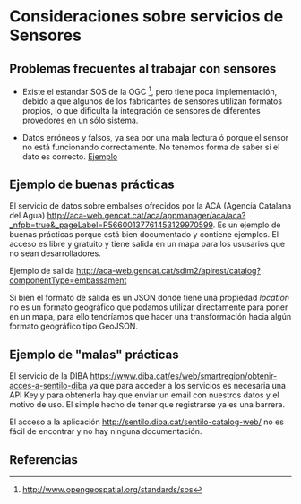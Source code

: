 # Consideraciones sobre servicios de Sensores

## Problemas frecuentes al trabajar con sensores

- Existe el estandar SOS de la OGC [^1], pero tiene poca implementación, debido a que algunos de los fabricantes de sensores utilizan formatos propios, lo que dificulta la integración de sensores de diferentes provedores en un sólo sistema.

- Datos erróneos y falsos, ya sea por una mala lectura ó porque el sensor no está funcionando correctamente. No tenemos forma de saber si el dato es correcto. [Ejemplo](http://sensors.portdebarcelona.cat/widget/?name=thermometer&service=http%3A%2F%2Fsensors.portdebarcelona.cat%2Fsos%2Fjson&offering=http%3A%2F%2Fsensors.portdebarcelona.cat%2Fdef%2Fweather%2Fofferings%2310m&feature=http%3A%2F%2Fsensors.portdebarcelona.cat%2Fdef%2Fweather%2Ffeatures%23P6&property=http%3A%2F%2Fsensors.portdebarcelona.cat%2Fdef%2Fweather%2Fproperties%2332&refresh_interval=120&footnote=Nota%20al%20pie%20de%20ejemplo%20en%20el%20widget%20Term%C3%B3metro&lang=es>)

## Ejemplo de buenas prácticas

El servicio de datos sobre embalses ofrecidos por la ACA (Agencia Catalana del Agua) http://aca-web.gencat.cat/aca/appmanager/aca/aca?_nfpb=true&_pageLabel=P56600137761453129970599. Es un ejemplo de buenas prácticas porque está bien documentado y contiene ejemplos. El acceso es libre y gratuito y tiene salida en un mapa para los ususarios que no sean desarrolladores.

Ejemplo de salida http://aca-web.gencat.cat/sdim2/apirest/catalog?componentType=embassament

Si bien el formato de salida es un JSON donde tiene una propiedad *location* no es un formato geográfico que podamos utilizar directamente para poner en un mapa, para ello tendríamos que hacer una transformación hacia algún formato geográfico tipo GeoJSON.

## Ejemplo de "malas" prácticas

El servicio de la DIBA https://www.diba.cat/es/web/smartregion/obtenir-acces-a-sentilo-diba ya que para acceder a los servicios es necesaria una API Key y para obtenerla hay que enviar un email con nuestros datos y el motivo de uso. El simple hecho de tener que registrarse ya es una barrera.

El acceso a la aplicación http://sentilo.diba.cat/sentilo-catalog-web/ no es fácil de encontrar y no hay ninguna documentación.

## Referencias

[^1]: http://www.opengeospatial.org/standards/sos
